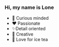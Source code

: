 ### Hi, my name is Lone

- 🤔 Curious minded
- ❤️ Passionate
- ✨Detail oriented
- 🎨 Creative
- 🍹 Love for ice tea
